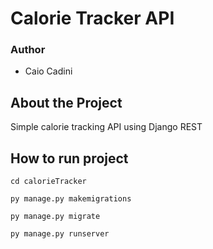 # Calorie Tracker API

### Author
* Caio Cadini

## About the Project
Simple calorie tracking API using Django REST

## How to run project

`cd calorieTracker`

`py manage.py makemigrations`

`py manage.py migrate`

`py manage.py runserver`
